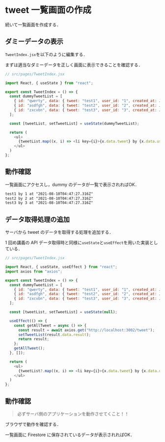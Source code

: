 # tweet 一覧画面の作成

続いて一覧画面を作成する．

## ダミーデータの表示

`TweetIndex.jsx`を以下のように編集する．

まずは適当なダミーデータを正しく画面に表示できることを確認する．

```js
// src/pages/TweetIndex.jsx

import React, { useState } from "react";

export const TweetIndex = () => {
  const dummyTweetList = [
    { id: "qwerty", data: { tweet: "test1", user_id: "1", created_at: JSON.stringify(new Date()), } },
    { id: "asdfgh", data: { tweet: "test2", user_id: "2", created_at: JSON.stringify(new Date()), } },
    { id: "zxcvbn", data: { tweet: "test3", user_id: "3", created_at: JSON.stringify(new Date()), } },
  ];

  const [tweetList, setTweetList] = useState(dummyTweetList);

  return (
    <ul>
      {tweetList.map((x, i) => <li key={i}>{x.data.tweet} by {x.data.user_id} at {x.data.created_at}</li>)}
    </ul>
  )
};

```

## 動作確認

一覧画面にアクセスし，dummy のデータが一覧で表示されればOK．

```txt
test1 by 1 at "2021-08-10T04:47:27.316Z"
test2 by 2 at "2021-08-10T04:47:27.316Z"
test3 by 3 at "2021-08-10T04:47:27.316Z"
```

## データ取得処理の追加

サーバから tweet のデータを取得する処理を追加する．

1 回め講義の API データ取得時と同様に`useState`と`useEffect`を用いた実装としている．

```js
// src/pages/TweetIndex.jsx

import React, { useState, useEffect } from "react";
import axios from "axios";

export const TweetIndex = () => {
  const dummyTweetList = [
    { id: "qwerty", data: { tweet: "test1", user_id: "1", created_at: JSON.stringify(new Date()), } },
    { id: "asdfgh", data: { tweet: "test2", user_id: "2", created_at: JSON.stringify(new Date()), } },
    { id: "zxcvbn", data: { tweet: "test3", user_id: "3", created_at: JSON.stringify(new Date()), } },
  ];

  const [tweetList, setTweetList] = useState(null);

  useEffect(() => {
    const getAllTweet = async () => {
      const result = await axios.get("http://localhost:3002/tweet");
      setTweetList(result.data.result);
      return result;
    };
    getAllTweet();
  }, []);

  return (
    <ul>
      {tweetList?.map((x, i) => <li key={i}>{x.data.tweet} by {x.data.user_id} at {x.data.created_at}</li>)}
    </ul>
  )
};

```

## 動作確認

>必ずサーバ側のアプリケーションを動作させてくこと！！

ブラウザで動作を確認する．

一覧画面に Firestore に保存されているデータが表示されればOK．
